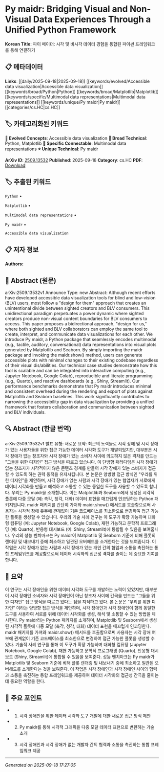 
# Py maidr: Bridging Visual and Non-Visual Data Experiences Through a Unified Python Framework

**Korean Title:** 파이 메이더: 시각 및 비시각 데이터 경험을 통합된 파이썬 프레임워크를 통해 연결하기

## 📋 메타데이터

**Links**: [[daily/2025-09-18|2025-09-18]] [[keywords/evolved/Accessible data visualization|Accessible data visualization]] [[keywords/broad/Python|Python]] [[keywords/broad/Matplotlib|Matplotlib]] [[keywords/specific/Multimodal data representations|Multimodal data representations]] [[keywords/unique/Py maidr|Py maidr]] [[categories/cs.HC|cs.HC]]

## 🏷️ 카테고리화된 키워드
**🚀 Evolved Concepts**: Accessible data visualization
**🔬 Broad Technical**: Python, Matplotlib
**🔗 Specific Connectable**: Multimodal data representations
**⭐ Unique Technical**: Py maidr

**ArXiv ID**: [2509.13532](https://arxiv.org/abs/2509.13532)
**Published**: 2025-09-18
**Category**: cs.HC
**PDF**: [Download](https://arxiv.org/pdf/2509.13532.pdf)


## 🏷️ 추출된 키워드



`Python` • 

`Matplotlib` • 

`Multimodal data representations` • 

`Py maidr` • 

`Accessible data visualization`



## 📋 저자 정보

**Authors:** 

## 📄 Abstract (원문)

arXiv:2509.13532v1 Announce Type: new 
Abstract: Although recent efforts have developed accessible data visualization tools for blind and low-vision (BLV) users, most follow a "design for them" approach that creates an unintentional divide between sighted creators and BLV consumers. This unidirectional paradigm perpetuates a power dynamic where sighted creators produce non-visual content boundaries for BLV consumers to access. This paper proposes a bidirectional approach, "design for us," where both sighted and BLV collaborators can employ the same tool to create, interpret, and communicate data visualizations for each other. We introduce Py maidr, a Python package that seamlessly encodes multimodal (e.g., tactile, auditory, conversational) data representations into visual plots generated by Matplotlib and Seaborn. By simply importing the maidr package and invoking the maidr.show() method, users can generate accessible plots with minimal changes to their existing codebase regardless of their visual dis/abilities. Our technical case studies demonstrate how this tool is scalable and can be integrated into interactive computing (e.g., Jupyter Notebook, Google Colab), reproducible and literate programming (e.g., Quarto), and reactive dashboards (e.g., Shiny, Streamlit). Our performance benchmarks demonstrate that Py maidr introduces minimal and consistent overhead during the rendering and export of plots against Matplotlib and Seaborn baselines. This work significantly contributes to narrowing the accessibility gap in data visualization by providing a unified framework that fosters collaboration and communication between sighted and BLV individuals.

## 🔍 Abstract (한글 번역)

arXiv:2509.13532v1 발표 유형: 새로운
요약: 최근의 노력들로 시각 장애 및 시각 장애가 있는 사용자들을 위한 접근 가능한 데이터 시각화 도구가 개발되었지만, 대부분은 시각 장애가 없는 창조자와 시각 장애가 있는 소비자 사이에 의도하지 않은 격차를 만드는 "그들을 위한 디자인" 접근 방식을 따르고 있습니다. 이 단방향 패러다임은 시각 장애가 없는 창조자가 시각적이지 않은 콘텐츠 경계를 만들어 시각 장애가 있는 소비자가 접근할 수 있도록 하는 권력 동적을 유지시킵니다. 본 논문은 양방향 접근 방식인 "우리를 위한 디자인"을 제안하며, 시각 장애가 없는 사람과 시각 장애가 있는 협업자가 서로에게 데이터 시각화를 만들고 해석하고 소통할 수 있는 동일한 도구를 사용할 수 있도록 합니다. 우리는 Py maidr을 소개합니다. 이는 Matplotlib과 Seaborn에서 생성된 시각적 플롯에 다중 모달 (예: 촉각, 청각, 대화) 데이터 표현을 매끄럽게 인코딩하는 Python 패키지입니다. maidr 패키지를 간단히 가져와 maidr.show() 메서드를 호출함으로써 사용자는 시각적 장애 유무에 관계없이 기존 코드베이스를 최소한으로 변경하여 접근 가능한 플롯을 생성할 수 있습니다. 우리의 기술 사례 연구는 이 도구가 확장 가능하며 대화형 컴퓨팅 (예: Jupyter Notebook, Google Colab), 재현 가능하고 문학적 프로그래밍 (예: Quarto), 반응형 대시보드 (예: Shiny, Streamlit)에 통합될 수 있음을 보여줍니다. 우리의 성능 벤치마크는 Py maidr이 Matplotlib 및 Seaborn 기준에 비해 플롯의 렌더링 및 내보내기 중에 최소하고 일관된 오버헤드를 소개한다는 것을 보여줍니다. 이 작업은 시각 장애가 없는 사람과 시각 장애가 있는 개인 간의 협업과 소통을 촉진하는 통합 프레임워크를 제공함으로써 데이터 시각화의 접근성 격차를 줄이는 데 중요한 기여를 합니다.

## 📝 요약

이 연구는 시각 장애인을 위한 데이터 시각화 도구를 개발하는 노력이 있었지만, 대부분이 시각 장애인 소비자와 시각 장애인이 아닌 창조자 사이에 간극을 만드는 "그들을 위한 디자인" 접근 방식을 따르고 있다는 점을 지적하고 있다. 본 논문은 "우리를 위한 디자인" 이라는 양방향 접근 방식을 제안하며, 시각 장애인과 시각 장애인이 함께 동일한 도구를 사용하여 서로를 위해 데이터 시각화를 생성, 해석 및 소통할 수 있는 방법을 제시한다. Py maidr라는 Python 패키지를 소개하며, Matplotlib 및 Seaborn에서 생성된 시각적 플롯에 다중 모달 (촉각, 청각, 대화) 데이터 표현을 매끄럽게 인코딩한다. maidr 패키지를 가져와 maidr.show() 메서드를 호출함으로써 사용자는 시각 장애 여부에 관계없이 기존 코드베이스를 최소한으로 변경하여 접근 가능한 플롯을 생성할 수 있다. 기술적 사례 연구를 통해 이 도구가 확장 가능하며 대화형 컴퓨팅 (Jupyter Notebook, Google Colab), 재현 가능하고 문학적 프로그래밍 (Quarto), 반응형 대시보드 (Shiny, Streamlit)에 통합될 수 있음을 보여준다. 성능 벤치마크는 Py maidr가 Matplotlib 및 Seaborn 기준에 비해 플롯 렌더링 및 내보내기 중에 최소하고 일관된 오버헤드를 소개한다는 것을 보여준다. 이 작업은 시각 장애인과 시각 장애인 사이의 협력과 소통을 촉진하는 통합 프레임워크를 제공하여 데이터 시각화의 접근성 간극을 줄이는 데 중요한 역할을 한다.

## 🎯 주요 포인트


- 1. 시각 장애인을 위한 데이터 시각화 도구 개발에 대한 새로운 접근 방식 제안

- 2. Py maidr를 통해 시각적 그래픽을 다중 모달 데이터 표현으로 변환하는 기술 소개

- 3. 시각 장애인과 시각 장애가 없는 개발자 간의 협력과 소통을 촉진하는 통합 프레임워크 제공


---

*Generated on 2025-09-18 17:27:05*